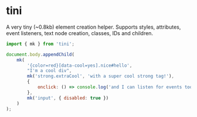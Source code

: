 # tini

A very tiny (~0.8kb) element creation helper. Supports styles, attributes, event listeners, text node creation, classes, IDs and children.

```js
import { mk } from 'tini';

document.body.appendChild(
    mk(
        '{color=red}[data-cool=yes].nice#hello',
        "I'm a cool div",
        mk('strong.extraCool', 'with a super cool strong tag!'),
        {
            onclick: () => console.log('and I can listen for events too!')
        },
        mk('input', { disabled: true })
    )
);
```
